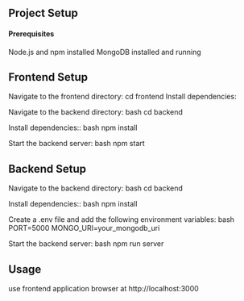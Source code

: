 ## Project Setup
#### Prerequisites
Node.js and npm installed
MongoDB installed and running


## Frontend Setup
Navigate to the frontend directory:   cd frontend   Install dependencies:  

Navigate to the backend directory: bash cd backend

Install dependencies:: bash npm install

Start the backend server: bash npm start

## Backend Setup
Navigate to the backend directory: bash cd backend

Install dependencies:: bash npm install

Create a .env file and add the following environment variables: bash PORT=5000 MONGO_URI=your_mongodb_uri

Start the backend server: bash npm run server

## Usage
use frontend application browser at  http://localhost:3000

